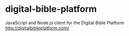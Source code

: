 # digital-bible-platform
JavaScript and Node.js client for the Digital Bible Platform http://digitalbibleplatform.com/
